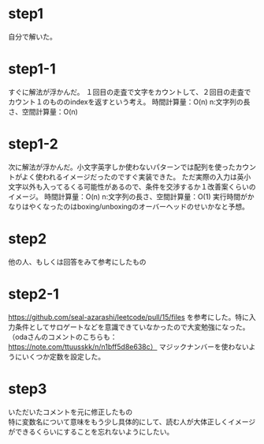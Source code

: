 # step1
自分で解いた。

# step1-1
すぐに解法が浮かんだ。
１回目の走査で文字をカウントして、２回目の走査でカウント１のもののindexを返すという考え。
時間計算量：O(n) n:文字列の長さ、空間計算量：O(n)

# step1-2
次に解法が浮かんだ。小文字英字しか使わないパターンでは配列を使ったカウントがよく使われるイメージだったのですぐ実装できた。
ただ実際の入力は英小文字以外も入ってるくる可能性があるので、条件を交渉するか１改善案くらいのイメージ。
時間計算量：O(n) n:文字列の長さ、空間計算量：O(1)
実行時間がかなりはやくなったのはboxing/unboxingのオーバーヘッドのせいかなと予想。

# step2
他の人、もしくは回答をみて参考にしたもの

# step2-1
https://github.com/seal-azarashi/leetcode/pull/15/files
を参考にした。特に入力条件としてサロゲートなどを意識できていなかったので大変勉強になった。（odaさんのコメントのこちらも：https://note.com/ttuusskk/n/n1bff5d8e638c）
マジックナンバーを使わないようにいくつか定数を設定した。

# step3  
いただいたコメントを元に修正したもの  
特に変数名について意味をもう少し具体的にして、読む人が大体正しくイメージができるくらいにすることを忘れないようにしたい。
